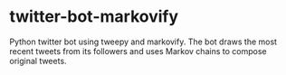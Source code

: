 # twitter-bot-markovify

Python twitter bot using tweepy and markovify. The bot draws the most recent tweets from its followers and uses Markov chains to compose original tweets.



